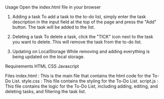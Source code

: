 Usage
Open the index.html file in your browser
1. Adding a task
To add a task to the to-do list, simply enter the task description in the input field at the top of the page and press the "Add" button. The task will be added to the list.

2. Deleting a task
To delete a task, click the "TICK" icon next to the task you want to delete. This will remove the task from the to-do list.

3. Updating on LocalStorage
While removing and adding everything is being updated on the local storage.

Requirements
HTML
CSS
Javascript

Files
index.html : This is the main file that contains the html code for the To-Do List.
style.css : This file contains the styling for the To-Do List.
script.js : This file contains the logic for the To-Do List, including adding, editing, and deleting tasks, and filtering the task list.

